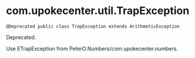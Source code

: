 # com.upokecenter.util.TrapException

    @Deprecated public class TrapException extends ArithmeticException

Deprecated.
<div class='deprecationComment'>Use ETrapException from PeterO.Numbers/com.upokecenter.numbers.</div>
